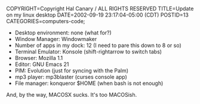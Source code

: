 COPYRIGHT=Copyright Hal Canary / ALL RIGHTS RESERVED
TITLE=Update on my linux desktop
DATE=2002-09-19 23:17:04-05:00 (CDT)
POSTID=13
CATEGORIES=computers-code;

*   Desktop environment: none (what for?)
*   Window Manager: Windowmaker
*   Number of apps in my dock: 12 (I need to pare this down to 8 or so)
*   Terminal Emulator: Konsole (shift-rightarrow to switch tabs)
*   Browser: Mozilla 1.1
*   Editor: GNU Emacs 21
*   PIM: Evolution (just for syncing with the Palm)
*   mp3 player: mp3blaster (curses console app)
*   File manager: konqueror $HOME (when bash is not enough)

And, by the way, MACOSX sucks. It's too MACOSish.

